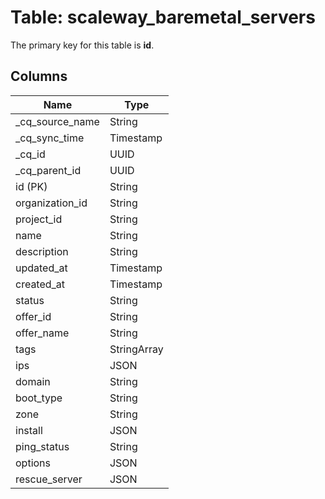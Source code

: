 # Table: scaleway_baremetal_servers

The primary key for this table is **id**.

## Columns

| Name          | Type          |
| ------------- | ------------- |
|_cq_source_name|String|
|_cq_sync_time|Timestamp|
|_cq_id|UUID|
|_cq_parent_id|UUID|
|id (PK)|String|
|organization_id|String|
|project_id|String|
|name|String|
|description|String|
|updated_at|Timestamp|
|created_at|Timestamp|
|status|String|
|offer_id|String|
|offer_name|String|
|tags|StringArray|
|ips|JSON|
|domain|String|
|boot_type|String|
|zone|String|
|install|JSON|
|ping_status|String|
|options|JSON|
|rescue_server|JSON|